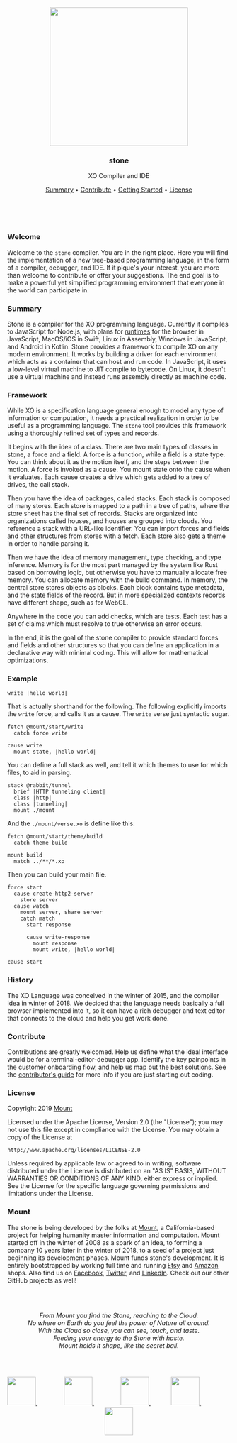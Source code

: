 
<br/>
<br/>
<br/>
<br/>
<br/>
<br/>
<br/>

<p align='center'>
  <img src='https://github.com/mountbuild/stone/blob/build/flash/verse.svg?raw=true' height='312'/>
</p>

<h3 align='center'>stone</h3>
<p align='center'>
  XO Compiler and IDE
</p>

<p align='center'>
  <a href='#summary'>Summary</a> •
  <a href='#contribute'>Contribute</a> •
  <a href='#getting-started'>Getting Started</a> •
  <a href='#license'>License</a>
</p>

<br/>
<br/>
<br/>

### Welcome

Welcome to the `stone` compiler. You are in the right place. Here you will find the implementation of a new tree-based programming language, in the form of a compiler, debugger, and IDE. If it pique's your interest, you are more than welcome to contribute or offer your suggestions. The end goal is to make a powerful yet simplified programming environment that everyone in the world can participate in.

### Summary

Stone is a compiler for the XO programming language. Currently it compiles to JavaScript for Node.js, with plans for [runtimes](https://github.com/mountbuild/drive) for the browser in JavaScript, MacOS/iOS in Swift, Linux in Assembly, Windows in JavaScript, and Android in Kotlin. Stone provides a framework to compile XO on any modern environment. It works by building a driver for each environment which acts as a container that can host and run code. In JavaScript, it uses a low-level virtual machine to JIT compile to bytecode. On Linux, it doesn't use a virtual machine and instead runs assembly directly as machine code.

### Framework

While XO is a specification language general enough to model any type of information or computation, it needs a practical realization in order to be useful as a programming language. The `stone` tool provides this framework using a thoroughly refined set of types and records.

It begins with the idea of a class. There are two main types of classes in stone, a force and a field. A force is a function, while a field is a state type. You can think about it as the motion itself, and the steps between the motion. A force is invoked as a cause. You mount state onto the cause when it evaluates. Each cause creates a drive which gets added to a tree of drives, the call stack.

Then you have the idea of packages, called stacks. Each stack is composed of many stores. Each store is mapped to a path in a tree of paths, where the store sheet has the final set of records. Stacks are organized into organizations called houses, and houses are grouped into clouds. You reference a stack with a URL-like identifier. You can import forces and fields and other structures from stores with a fetch. Each store also gets a theme in order to handle parsing it.

Then we have the idea of memory management, type checking, and type inference. Memory is for the most part managed by the system like Rust based on borrowing logic, but otherwise you have to manually allocate free memory. You can allocate memory with the build command. In memory, the central store stores objects as blocks. Each block contains type metadata, and the state fields of the record. But in more specialized contexts records have different shape, such as for WebGL.

Anywhere in the code you can add checks, which are tests. Each test has a set of claims which must resolve to true otherwise an error occurs.

In the end, it is the goal of the stone compiler to provide standard forces and fields and other structures so that you can define an application in a declarative way with minimal coding. This will allow for mathematical optimizations.

### Example

```xo
write |hello world|
```

That is actually shorthand for the following. The following explicitly imports the `write` force, and calls it as a cause. The `write` verse just syntactic sugar.

```xo
fetch @mount/start/write
  catch force write

cause write
  mount state, |hello world|
```

You can define a full stack as well, and tell it which themes to use for which files, to aid in parsing.

```xo
stack @rabbit/tunnel
  brief |HTTP tunneling client|
  class |http|
  class |tunneling|
  mount ./mount
```

And the `./mount/verse.xo` is define like this:

```
fetch @mount/start/theme/build
  catch theme build

mount build
  match ../**/*.xo
```

Then you can build your main file.

```
force start
  cause create-http2-server
    store server
  cause watch
    mount server, share server
    catch match
      start response

      cause write-response
        mount response
        mount write, |hello world|

cause start
```

### History

The XO Language was conceived in the winter of 2015, and the compiler idea in winter of 2018. We decided that the language needs basically a full browser implemented into it, so it can have a rich debugger and text editor that connects to the cloud and help you get work done.

### Contribute

Contributions are greatly welcomed. Help us define what the ideal interface would be for a terminal-editor-debugger app. Identify the key painpoints in the customer onboarding flow, and help us map out the best solutions. See the [contributor's guide](https://github.com/mountbuild/stone/blob/build/contributing.md) for more info if you are just starting out coding.

### License

Copyright 2019 <a href='https://mount.build'>Mount</a>

Licensed under the Apache License, Version 2.0 (the "License");
you may not use this file except in compliance with the License.
You may obtain a copy of the License at

    http://www.apache.org/licenses/LICENSE-2.0

Unless required by applicable law or agreed to in writing, software
distributed under the License is distributed on an "AS IS" BASIS,
WITHOUT WARRANTIES OR CONDITIONS OF ANY KIND, either express or implied.
See the License for the specific language governing permissions and
limitations under the License.

### Mount

The stone is being developed by the folks at [Mount](https://mount.build), a California-based project for helping humanity master information and computation. Mount started off in the winter of 2008 as a spark of an idea, to forming a company 10 years later in the winter of 2018, to a seed of a project just beginning its development phases. Mount funds stone's development. It is entirely bootstrapped by working full time and running [Etsy](https://etsy.com/shop/mountbuild) and [Amazon](https://www.amazon.com/s?rh=p_27%3AMount+Build) shops. Also find us on [Facebook](https://www.facebook.com/mountbuild), [Twitter](https://twitter.com/mountbuild), and [LinkedIn](https://www.linkedin.com/company/mountbuild). Check out our other GitHub projects as well!

<br/>
<br/>

<p align='center'>
  <em>From Mount you find the Stone, reaching to the Cloud.<br/>
  No where on Earth do you feel the power of Nature all around.<br/>
  With the Cloud so close, you can see, touch, and taste.<br/>
  Feeding your energy to the Stone with haste.<br/>
  Mount holds it shape, like the secret ball.</em>
</p>

<br/>
<br/>

<p align='center'>
  <a href='https://twitter.com/mountbuild'>
    <img src='https://mount.build/slate/twitter.png' height='64' />
  </a>　　　　
  <a href='https://etsy.com/shop/mountbuild'>
    <img src='https://mount.build/slate/etsy.png' height='64' />
  </a>　　　　
  <a href='https://github.com/mountbuild'>
    <img src='https://mount.build/slate/github.png' height='64' />
  </a>　　　
  <a href='https://www.amazon.com/s?rh=p_27%3AMount+Build'>
    <img src='https://mount.build/slate/amazon.png' height='64' />
  </a>　　　　　
  <a href='https://www.facebook.com/mountbuild'>
    <img src='https://mount.build/slate/facebook.png' height='64' />
  </a>
</p>

<br/>
<br/>
